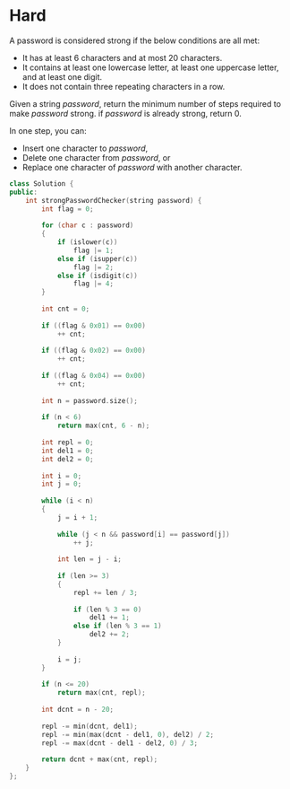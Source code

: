 # Hard

A password is considered strong if the below conditions are all met:

- It has at least $6$ characters and at most $20$ characters.
- It contains at least one lowercase letter, at least one uppercase letter, and at least one digit.
- It does not contain three repeating characters in a row.

Given a string $password$, return the minimum number of steps required to make $password$ strong. if $password$ is already strong, return $0$.

In one step, you can:

- Insert one character to $password$,
- Delete one character from $password$, or
- Replace one character of $password$ with another character.

```cpp
class Solution {
public:
    int strongPasswordChecker(string password) {
        int flag = 0;
        
        for (char c : password)
        {
            if (islower(c))
                flag |= 1;
            else if (isupper(c))
                flag |= 2;
            else if (isdigit(c))
                flag |= 4;
        }
        
        int cnt = 0;
        
        if ((flag & 0x01) == 0x00)
            ++ cnt;
        
        if ((flag & 0x02) == 0x00)
            ++ cnt;
        
        if ((flag & 0x04) == 0x00)
            ++ cnt;
        
        int n = password.size();
        
        if (n < 6)
            return max(cnt, 6 - n);
        
        int repl = 0;
        int del1 = 0;
        int del2 = 0;
        
        int i = 0;
        int j = 0;
        
        while (i < n)
        {
            j = i + 1;
            
            while (j < n && password[i] == password[j])
                ++ j;
            
            int len = j - i;
            
            if (len >= 3)
            {
                repl += len / 3;
                
                if (len % 3 == 0)
                    del1 += 1;
                else if (len % 3 == 1)
                    del2 += 2;
            }
            
            i = j;
        }
        
        if (n <= 20)
            return max(cnt, repl);
        
        int dcnt = n - 20;
        
        repl -= min(dcnt, del1);
        repl -= min(max(dcnt - del1, 0), del2) / 2;
        repl -= max(dcnt - del1 - del2, 0) / 3;
        
        return dcnt + max(cnt, repl);
    }
};
```
